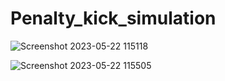 # Penalty_kick_simulation

![Screenshot 2023-05-22 115118](https://github.com/MarinaNasser/Penalty_kick_simulation/assets/81776523/7fc60b16-ee75-4ab9-b273-11f658551b16)


![Screenshot 2023-05-22 115505](https://github.com/MarinaNasser/Penalty_kick_simulation/assets/81776523/61c63d43-8bdc-430c-8b64-5138504c5267)

